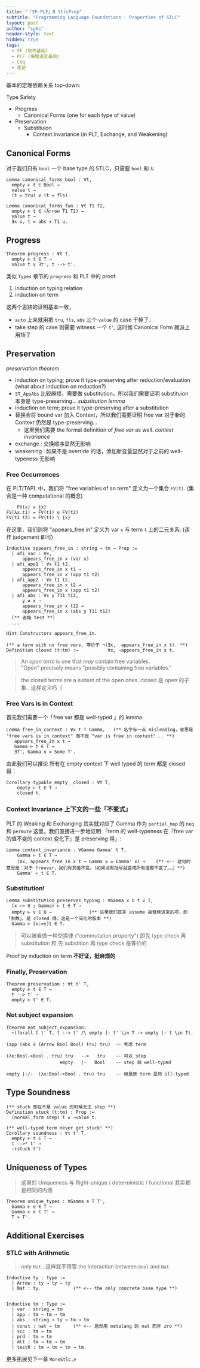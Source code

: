 ```yaml
---
title: "「SF-PLF」8 StlcProp"
subtitle: "Programming Language Foundations - Properties of STLC"
layout: post
author: "sg6s"
header-style: text
hidden: true
tags:
  - SF (软件基础)
  - PLF (编程语言基础)
  - Coq
  - 笔记
---
```


基本的定理依赖关系 top-down: 

Type Safety
  - Progress
    - Canonical Forms (one for each type of value)
  - Preservation
    - Substituion
      - Context Invariance (in PLT, Exchange, and Weakening)


Canonical Forms
---------------

对于我们只有 `bool` 一个 base type 的 STLC，只需要 `bool` 和 `λ`:

```coq
Lemma canonical_forms_bool : ∀t,
  empty ⊢ t ∈ Bool →
  value t →
  (t = tru) ∨ (t = fls).

Lemma canonical_forms_fun : ∀t T1 T2,
  empty ⊢ t ∈ (Arrow T1 T2) →
  value t →
  ∃x u, t = abs x T1 u.
```



Progress
--------

```coq
Theorem progress : ∀t T,
  empty ⊢ t ∈ T →
  value t ∨ ∃t', t --> t'.
```

类似 `Types` 章节的 `progress` 和 PLT 中的 proof. 

1. induction on typing relation
2. induction on term

这两个思路的证明基本一致，
  - `auto` 上来就用把 `tru`, `fls`, `abs` 三个 `value` 的 case 干掉了，
  - take step 的 case 则需要 witness 一个 `t'`, 这时候 Canonical Form 就派上用场了





Preservation
------------

_preservation theorem_ 
  - induction on typing; prove it type-preserving after reduction/evaluation (what about induction on reduction?)
  - `ST_AppAbs` 比较麻烦，需要做 substitution，所以我们需要证明 substituion 本身是 type-preserving...
_substitution lemma_
  - induction on term; prove it type-preserving after a substitution
  - 替换会将 bound var 加入 Context，所以我们需要证明 free var 对于新的 Context 仍然是 type-preserving...
    - 这里我们需要 the formal definition of _free var_ as well.
_context invariance_
  - exchange  : 交换顺序显然无影响
  - weakening : 如果不是 override 的话，添加新变量显然对于之前的 well-typeness 无影响


### Free Occurrences

在 PLT/TAPL 中，我们将 "free variables of an term" 定义为一个集合 `FV(t)`. (集合是一种 computational 的概念)

        FV(x) = {x}
    FV(λx.t1) = FV(t1) ∪ FV(t2)
    FV(t1 t2) = FV(t1) \ {x} 

在这里，我们则将 "appears_free in" 定义为 var `x` 与 term `t` 上的二元关系: (读作 judgement 即可)

```coq
Inductive appears_free_in : string → tm → Prop :=
  | afi_var : ∀x,
      appears_free_in x (var x)
  | afi_app1 : ∀x t1 t2,
      appears_free_in x t1 →
      appears_free_in x (app t1 t2)
  | afi_app2 : ∀x t1 t2,
      appears_free_in x t2 →
      appears_free_in x (app t1 t2)
  | afi_abs : ∀x y T11 t12,
      y ≠ x →
      appears_free_in x t12 →
      appears_free_in x (abs y T11 t12)
  (** 省略 test **)
  ... 

Hint Constructors appears_free_in.

(** a term with no free vars. 等价于 ¬(∃x,  appears_free_in x t). **) 
Definition closed (t:tm) :=           ∀x, ¬appears_free_in x t.
```

> An _open term_ is one that _may_ contain free variables.   
> "Open" precisely means "possibly containing free variables."

> the closed terms are a subset of the open ones. 
> closed 是 open 的子集...这样定义吗（


### Free Vars is in Context

首先我们需要一个「free var 都是 well-typed 」的 lemma

```coq
Lemma free_in_context : ∀x t T Gamma,   (** 名字有一点 misleading，意思是 "free vars is in context" 而不是 "var is free in context"... **)
   appears_free_in x t →
   Gamma ⊢ t ∈ T →
   ∃T', Gamma x = Some T'.
```

由此我们可以推论 所有在 empty context 下 well typed 的 term 都是 closed 得：

```coq
Corollary typable_empty__closed : ∀t T,
    empty ⊢ t ∈ T →
    closed t.
```


### Context Invariance 上下文的一些「不变式」

PLT 的 Weaking 和 Exchanging 其实就对应了 Gamma 作为 `partial_map` 的 `neq` 和 `permute`
这里，我们直接进一步地证明 「term 的 well-typeness 在『free var 的值不变的 context 变化下』是 preserving 得」: 

```coq
Lemma context_invariance : ∀Gamma Gamma' t T,
    Gamma ⊢ t ∈ T →
    (∀x, appears_free_in x t → Gamma x = Gamma' x) →    (** <-- 这句的意思是：对于 freevar，我们有其值不变。（如果没有括号就变成所有值都不变了……）**)
    Gamma' ⊢ t ∈ T.
```


### Substitution!

```coq
Lemma substitution_preserves_typing : ∀Gamma x U t v T,
  (x ⊢> U ; Gamma) ⊢ t ∈ T →
  empty ⊢ v ∈ U →              (** 这里我们其实 assume 被替换进来的项，即「参数」，是 closed 得。这是一个简化的版本 **)
  Gamma ⊢ [x:=v]t ∈ T.
```

> 可以被看做一种交换律 ("commutation property")
> 即先 type check 再 substitution 和 先 substition 再 type check 是等价的

Proof by induction on term __不好证，挺麻烦的__


### Finally, Preservation

```coq
Theorem preservation : ∀t t' T,
  empty ⊢ t ∈ T →
  t --> t' →
  empty ⊢ t' ∈ T.
```


### Not subject expansion

```coq
Theorem not_subject_expansion:
  ~(forall t t' T, t --> t' /\ empty |- t' \in T -> empty |- t \in T).
```

    (app (abs x (Arrow Bool Bool) tru) tru)  -- 考虑 term 

    (λx:Bool->Bool . tru) tru   -->   tru    -- 可以 step
                        empty   |-   Bool    -- step 后 well-typed

    empty |-/-  (λx:Bool->Bool . tru) tru    -- 但是原 term 显然 ill-typed




Type Soundness
--------------

```coq
(** stuck 即在不是 value 的时候无法 step **)
Definition stuck (t:tm) : Prop :=
  (normal_form step) t ∧ ¬value t.

(** well-typed term never get stuck! **)
Corollary soundness : ∀t t' T,
  empty ⊢ t ∈ T →
  t -->* t' →
  ~(stuck t').
```



Uniqueness of Types
-------------------

> 这里的 Uniqueness 与 Right-unique / deterministic / functional 其实都是相同的内涵

```coq
Theorem unique_types : ∀Gamma e T T',
  Gamma ⊢ e ∈ T →
  Gamma ⊢ e ∈ T' →
  T = T'.
```





Additional Exercises
--------------------

### STLC with Arithmetic 

> only `Nat`...这样就不用管 the interaction between `Bool` and `Nat` 

```coq
Inductive ty : Type :=
  | Arrow : ty → ty → ty
  | Nat : ty.            (** <-- the only concrete base type **)


Inductive tm : Type :=
  | var : string → tm
  | app : tm → tm → tm
  | abs : string → ty → tm → tm
  | const : nat → tm     (** <-- 居然用 metalang 的 nat 而非 zro **)
  | scc : tm → tm
  | prd : tm → tm
  | mlt : tm → tm → tm
  | test0 : tm → tm → tm → tm.
```

更多拓展见下一章 `MoreStlc.v` 


